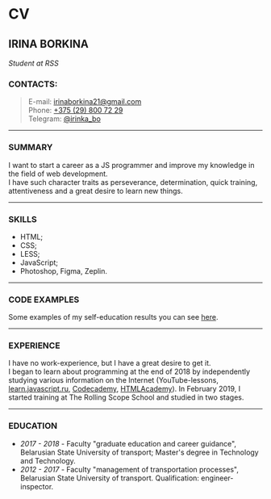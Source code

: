 # CV

## IRINA BORKINA
*Student at RSS*

### CONTACTS:
> E-mail: [irinaborkina21@gmail.com](mailto:irinaborkina21@gmail.com)  
> Phone: [+375 (29) 800 72 29](tel:+375298007229)  
> Telegram: [@irinka_bo](https://t.me/irinka_bo) 

---

### SUMMARY 
I want to start a career as a JS programmer and improve my knowledge in the field of web development.  
I have such character traits as perseverance, determination, quick training, attentiveness and a great desire to learn new things.

---

### SKILLS
* HTML;  
* CSS;  
* LESS;  
* JavaScript;
* Photoshop, Figma, Zeplin.

---


### CODE EXAMPLES
Some examples of my self-education results you can see [here](https://github.com/IrinaBorkina).

---

### EXPERIENCE
I have no work-experience, but I have a great desire to get it.  
I began to learn about programming at the end of 2018 by independently studying various information on the Internet (YouTube-lessons, [learn.javascript.ru](http://learn.javascript.ru), [Codecademy](https://www.codecademy.com/users/IrinaBorkina/achievements), [HTMLAcademy](https://htmlacademy.ru/profile/id891963/achievements)). In February 2019, I started training at The Rolling Scope School and studied in two stages.  

---

### EDUCATION 
* *2017 - 2018* - Faculty "graduate education and career guidance", Belarusian State University of transport; Master's degree in Technology and Technology.
* *2012 - 2017* - Faculty "management of transportation processes", Belarusian State University of transport. Qualification: engineer-inspector.  


